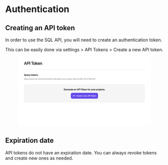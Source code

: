 # Authentication

## Creating an API token

In order to use the SQL API, you will need to create an authentication token.&#x20;

This can be easily done via settings > API Tokens > Create a new API token.

<figure><img src="../../.gitbook/assets/image.png" alt=""><figcaption></figcaption></figure>

## Expiration date

API tokens do not have an expiration date. You can always revoke tokens and create new ones as needed.
